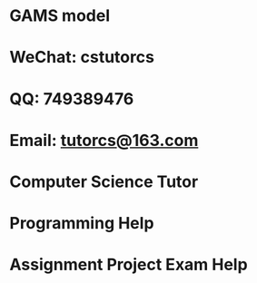 # GAMS model
# WeChat: cstutorcs

# QQ: 749389476

# Email: tutorcs@163.com

# Computer Science Tutor

# Programming Help

# Assignment Project Exam Help
